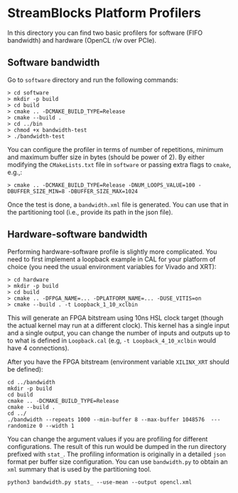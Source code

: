 StreamBlocks Platform Profilers
================================


In this directory you can find two basic profilers for software (FIFO bandwidth)
and hardware (OpenCL r/w over PCIe).


## Software bandwidth
Go to `software` directory and run the following commands:
```
> cd software
> mkdir -p build
> cd build
> cmake .. -DCMAKE_BUILD_TYPE=Release
> cmake --build .
> cd ../bin
> chmod +x bandwidth-test
> ./bandwidth-test
```

You can configure the profiler in terms of number of repetitions, minimum and
maximum buffer size in bytes (should be power of 2). By either modifying the
`CMakeLists.txt` file in `software` or passing extra flags to `cmake`, e.g.,:

```
> cmake .. -DCMAKE_BUILD_TYPE=Release -DNUM_LOOPS_VALUE=100 -DBUFFER_SIZE_MIN=8 -DBUFFER_SIZE_MAX=1024
```

Once the test is done, a `bandwidth.xml` file is generated. You can use that
in the partitioning tool (i.e., provide its path in the json file).


## Hardware-software bandwidth

Performing hardware-software profile is slightly more complicated. You need to
first implement a loopback example in CAL for your platform of choice (you need
the usual environment variables for Vivado and XRT):
```
> cd hardware
> mkdir -p build
> cd build
> cmake .. -DFPGA_NAME=... -DPLATFORM_NAME=... -DUSE_VITIS=on
> cmake --build . -t Loopback_1_10_xclbin
```
This will generate an FPGA bitstream using 10ns HSL clock target (though the
actual kernel may run at a different clock). This kernel has a single input and
a single output, you can change the number of inputs and outputs up to to what
is defined in `Loopback.cal` (e.g, `-t Loopback_4_10_xclbin` would have 4
connections).

After you have the FPGA bitstream (environment variable `XILINX_XRT` should be defined):

```
cd ../bandwidth
mkdir -p build
cd build
cmake .. -DCMAKE_BUILD_TYPE=Release
cmake --build .
cd ../
./bandwidth --repeats 1000 --min-buffer 8 --max-buffer 1048576  ---randomize 0 --width 1
```
You can change the argument values if you are profiling for different
configurations. The result of this run would be dumped in the run directory
prefixed with `stat_`. The profiling information is originally in a detailed `json`
format per buffer size configuration. You can use `bandwidth.py` to obtain an
`xml` summary that is used by the partitioning tool.

```
python3 bandwidth.py stats_ --use-mean --output opencl.xml
```


